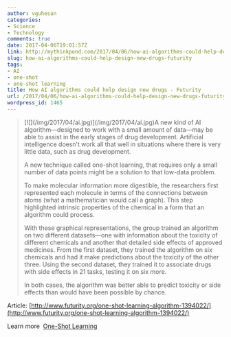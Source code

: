 ```yaml
---
author: vguhesan
categories:
- Science
- Technology
comments: true
date: 2017-04-06T19:01:57Z
link: http://mythinkpond.com/2017/04/06/how-ai-algorithms-could-help-design-new-drugs-futurity/
slug: how-ai-algorithms-could-help-design-new-drugs-futurity
tags:
- AI
- one-shot
- one-shot learning
title: How AI algorithms could help design new drugs - Futurity
url: /2017/04/06/how-ai-algorithms-could-help-design-new-drugs-futurity/
wordpress_id: 1465
---
```


<blockquote>[![](/img/2017/04/ai.jpg)](/img/2017/04/ai.jpg)A new kind of AI algorithm—designed to work with a small amount of data—may be able to assist in the early stages of drug development. Artificial intelligence doesn’t work all that well in situations where there is very little data, such as drug development.

A new technique called one-shot learning, that requires only a small number of data points might be a solution to that low-data problem.

To make molecular information more digestible, the researchers first represented each molecule in terms of the connections between atoms (what a mathematician would call a graph). This step highlighted intrinsic properties of the chemical in a form that an algorithm could process.

With these graphical representations, the group trained an algorithm on two different datasets—one with information about the toxicity of different chemicals and another that detailed side effects of approved medicines. From the first dataset, they trained the algorithm on six chemicals and had it make predictions about the toxicity of the other three. Using the second dataset, they trained it to associate drugs with side effects in 21 tasks, testing it on six more.

In both cases, the algorithm was better able to predict toxicity or side effects than would have been possible by chance.</blockquote>


Article: [http://www.futurity.org/one-shot-learning-algorithm-1394022/](http://www.futurity.org/one-shot-learning-algorithm-1394022/)

Learn more  [One-Shot Learning
](https://en.m.wikipedia.org/wiki/One-shot_learning)


